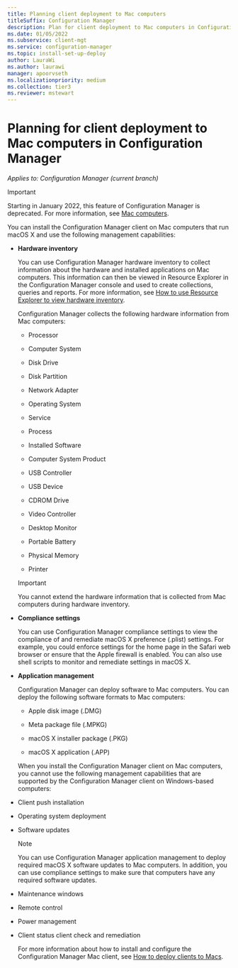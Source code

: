 ```yaml
---
title: Planning client deployment to Mac computers
titleSuffix: Configuration Manager
description: Plan for client deployment to Mac computers in Configuration Manager.
ms.date: 01/05/2022
ms.subservice: client-mgt
ms.service: configuration-manager
ms.topic: install-set-up-deploy
author: LauraWi
ms.author: laurawi
manager: apoorvseth
ms.localizationpriority: medium
ms.collection: tier3
ms.reviewer: mstewart
---
```

# Planning for client deployment to Mac computers in Configuration Manager

*Applies to: Configuration Manager (current branch)*

> [!IMPORTANT]
> Starting in January 2022, this feature of Configuration Manager is deprecated.<!-- 12927803 --> For more information, see [Mac computers](../../../plan-design/configs/supported-operating-systems-for-clients-and-devices.md#mac-computers).

You can install the Configuration Manager client on Mac computers that run macOS X and use the following management capabilities:

- **Hardware inventory**

   You can use Configuration Manager hardware inventory to collect information about the hardware and installed applications on Mac computers. This information can then be viewed in Resource Explorer in the Configuration Manager console and used to create collections, queries and reports. For more information, see [How to use Resource Explorer to view hardware inventory](../../../../core/clients/manage/inventory/use-resource-explorer-to-view-hardware-inventory.md).

   Configuration Manager collects the following hardware information from Mac computers:

  -   Processor

  -   Computer System

  -   Disk Drive

  -   Disk Partition

  -   Network Adapter

  -   Operating System

  -   Service

  -   Process

  -   Installed Software

  -   Computer System Product

  -   USB Controller

  -   USB Device

  -   CDROM Drive

  -   Video Controller

  -   Desktop Monitor

  -   Portable Battery

  -   Physical Memory

  -   Printer

  > [!IMPORTANT]
  >  You cannot extend the hardware information that is collected from Mac computers during hardware inventory.

- **Compliance settings**

   You can use Configuration Manager compliance settings to view the compliance of and remediate macOS X preference (.plist) settings. For example, you could enforce settings for the home page in the Safari web browser or ensure that the Apple firewall is enabled. You can also use shell scripts to monitor and remediate settings in macOS X.

- **Application management**

   Configuration Manager can deploy software to Mac computers. You can deploy the following software formats to Mac computers:

  - Apple disk image (.DMG)

  - Meta package file (.MPKG)

  - macOS X installer package (.PKG)

  - macOS X application (.APP)

  When you install the Configuration Manager client on Mac computers, you cannot use the following management capabilities that are supported by the Configuration Manager client on Windows-based computers:

- Client push installation

- Operating system deployment

- Software updates

  > [!NOTE]
  >  You can use Configuration Manager application management to deploy required macOS X software updates to Mac computers. In addition, you can use compliance settings to make sure that computers have any required software updates.

- Maintenance windows

- Remote control

- Power management

- Client status client check and remediation

  For more information about how to install and configure the Configuration Manager Mac client, see [How to deploy clients to Macs](../../../../core/clients/deploy/deploy-clients-to-macs.md).
